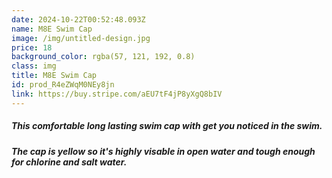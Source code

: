 ```yaml
---
date: 2024-10-22T00:52:48.093Z
name: M8E Swim Cap
image: /img/untitled-design.jpg
price: 18
background_color: rgba(57, 121, 192, 0.8)
class: img
title: M8E Swim Cap
id: prod_R4eZWqM0NEy8jn
link: https://buy.stripe.com/aEU7tF4jP8yXgQ8bIV
---
```

##### This comfortable long lasting swim cap with get you noticed in the swim. 

##### The cap is yellow so it's highly visable in open water and tough enough for chlorine and salt water.